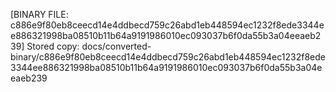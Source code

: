 [BINARY FILE: c886e9f80eb8ceecd14e4ddbecd759c26abd1eb448594ec1232f8ede3344ee886321998ba08510b11b64a9191986010ec093037b6f0da55b3a04eeaeb239]
Stored copy: docs/converted-binary/c886e9f80eb8ceecd14e4ddbecd759c26abd1eb448594ec1232f8ede3344ee886321998ba08510b11b64a9191986010ec093037b6f0da55b3a04eeaeb239
